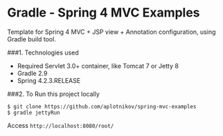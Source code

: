 Gradle - Spring 4 MVC Examples
===============================
Template for Spring 4 MVC + JSP view + Annotation configuration, using Gradle build tool.

###1. Technologies used
* Required Servlet 3.0+ container, like Tomcat 7 or Jetty 8
* Gradle 2.9
* Spring 4.2.3.RELEASE

###2. To Run this project locally
```shell
$ git clone https://github.com/aplotnikov/spring-mvc-examples
$ gradle jettyRun
```
Access ```http://localhost:8080/root/```